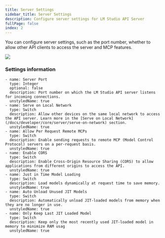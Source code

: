 ```yaml
---
title: Server Settings
sidebar_title: Server Settings
description: Configure server settings for LM Studio API Server
fullPage: false
index: 2
---
```


You can configure server settings, such as the port number, whether to allow other API clients to access the server and MCP features.

<img src="/assets/docs/server-config.png" style="" data-caption="Configure LM Studio API Server settings" />


### Settings information

```lms_params
- name: Server Port
  type: Integer
  optional: false
  description: Port number on which the LM Studio API server listens for incoming connections.
  unstyledName: true
- name: Serve on Local Network
  type: Switch
  description: Allow other devices on the same local network to access the API server. Learn more in the [Serve on Local Network](/docs/developer/core/server/serve-on-network) section.
  unstyledName: true
- name: Allow Per Request Remote MCPs
  type: Switch
  description: Enable sending requests to remote MCP (Model Control Protocol) servers on a per-request basis.
  unstyledName: true
- name: Enable CORS
  type: Switch
  description: Enable Cross-Origin Resource Sharing (CORS) to allow applications from different origins to access the API.
  unstyledName: true
- name: Just in Time Model Loading
  type: Switch
  description: Load models dynamically at request time to save memory.
  unstyledName: true
- name: Auto Unload Unused JIT Models
  type: Switch
  description: Automatically unload JIT-loaded models from memory when they are no longer in use.
  unstyledName: true
- name: Only Keep Last JIT Loaded Model
  type: Switch
  description: Keep only the most recently used JIT-loaded model in memory to minimize RAM usag
  unstyledName: true
```

